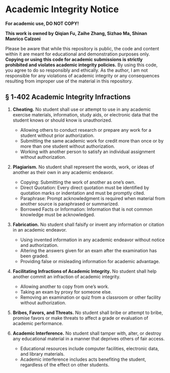 # Academic Integrity Notice

**For academic use, DO NOT COPY!** 

**This work is owned by Qiqian Fu, Zaihe Zhang, Sizhao Ma, Shinan Manrico Calzoni**

Please be aware that while this repository is public, the code and content within it are meant for educational and demonstration purposes only. **Copying or using this code for academic submissions is strictly prohibited and violates academic integrity policies.** By using this code, you agree to do so responsibly and ethically. As the author, I am not responsible for any violations of academic integrity or any consequences resulting from improper use of the material in this repository.
## § 1‑402 Academic Integrity Infractions

1. **Cheating.** No student shall use or attempt to use in any academic exercise materials, information, study aids, or electronic data that the student knows or should know is unauthorized.
   - Allowing others to conduct research or prepare any work for a student without prior authorization.
   - Submitting the same academic work for credit more than once or by more than one student without authorization.
   - Working with another person to satisfy an individual assignment without authorization.

2. **Plagiarism.** No student shall represent the words, work, or ideas of another as their own in any academic endeavor.
   - Copying: Submitting the work of another as one’s own.
   - Direct Quotation: Every direct quotation must be identified by quotation marks or indentation and must be promptly cited.
   - Paraphrase: Prompt acknowledgment is required when material from another source is paraphrased or summarized.
   - Borrowed Facts or Information: Information that is not common knowledge must be acknowledged.

3. **Fabrication.** No student shall falsify or invent any information or citation in an academic endeavor.
   - Using invented information in any academic endeavor without notice and authorization.
   - Altering the answers given for an exam after the examination has been graded.
   - Providing false or misleading information for academic advantage.

4. **Facilitating Infractions of Academic Integrity.** No student shall help another commit an infraction of academic integrity.
   - Allowing another to copy from one’s work.
   - Taking an exam by proxy for someone else.
   - Removing an examination or quiz from a classroom or other facility without authorization.

5. **Bribes, Favors, and Threats.** No student shall bribe or attempt to bribe, promise favors or make threats to affect a grade or evaluation of academic performance.

6. **Academic Interference.** No student shall tamper with, alter, or destroy any educational material in a manner that deprives others of fair access.
   - Educational resources include computer facilities, electronic data, and library materials.
   - Academic interference includes acts benefiting the student, regardless of the effect on other students.
